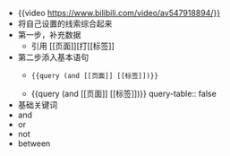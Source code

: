 - {{video https://www.bilibili.com/video/av547918894/}}
- 将自己设置的线索综合起来
- 第一步，补充数据
	- 引用 [[页面]][打[[标签]]
- 第二步添入基本语句
	- ```query
	  {{query (and [[页面]] [[标签]])}}
	  ```
	- {{query (and [[页面]] [[标签]])}}
	  query-table:: false
- 基础关键词
- and
- or
- not
- between